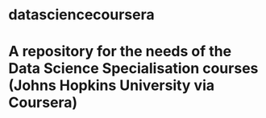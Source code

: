 # datasciencecoursera
# A repository for the needs of the Data Science Specialisation courses (Johns Hopkins University via Coursera)  
